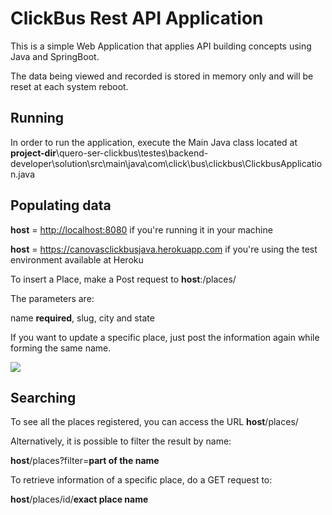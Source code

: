 # ClickBus Rest API Application

This is a simple Web Application that applies API building concepts using Java and SpringBoot.

The data being viewed and recorded is stored in memory only and will be reset at each system reboot.


## Running
In order to run the application, execute the Main Java class located at **project-dir**\quero-ser-clickbus\testes\backend-developer\solution\src\main\java\com\click\bus\clickbus\ClickbusApplication.java


## Populating data
**host** = <http://localhost:8080>                        if you're running it in your machine

**host** = <https://canovasclickbusjava.herokuapp.com>    if you're using the test environment available at Heroku

To insert a Place, make a Post request to **host**:/places/

The parameters are:

name **required**, slug, city and state


If you want to update a specific place, just post the information again while forming the same name.


<img src="https://imgbbb.com/images/2020/01/22/postmanapiexample.png">


## Searching

To see all the places registered, you can access the URL **host**/places/


Alternatively, it is possible to filter the result by name:

**host**/places?filter=**part of the name**


To retrieve information of a specific place, do a GET request to:

**host**/places/id/**exact place name**